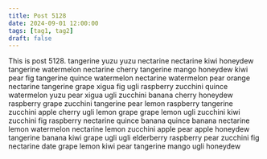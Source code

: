 ```yaml
---
title: Post 5128
date: 2024-09-01 12:00:00
tags: [tag1, tag2]
draft: false
---
```

This is post 5128.
tangerine
yuzu
yuzu
nectarine
nectarine
kiwi
honeydew
tangerine
watermelon
nectarine
cherry
tangerine
mango
honeydew
kiwi
pear
fig
tangerine
quince
watermelon
nectarine
watermelon
pear
orange
nectarine
tangerine
grape
xigua
fig
ugli
raspberry
zucchini
quince
watermelon
yuzu
pear
xigua
ugli
zucchini
banana
cherry
honeydew
raspberry
grape
zucchini
tangerine
pear
lemon
raspberry
tangerine
zucchini
apple
cherry
ugli
lemon
grape
grape
lemon
ugli
zucchini
kiwi
zucchini
fig
raspberry
nectarine
quince
banana
quince
banana
nectarine
lemon
watermelon
nectarine
lemon
zucchini
apple
pear
apple
honeydew
tangerine
banana
kiwi
grape
ugli
ugli
elderberry
raspberry
pear
zucchini
fig
nectarine
date
grape
lemon
kiwi
pear
tangerine
mango
ugli
honeydew
